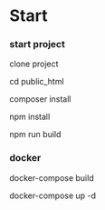 <h1>Start</h1>

<h3>start project</h3>
<p>clone project</p>
<p>cd public_html</p>
<p>composer install</p>
<p>npm install</p>
<p>npm run build</p>

<h3>docker</h3>
<p>docker-compose build</p>
<p>docker-compose up -d</p>
